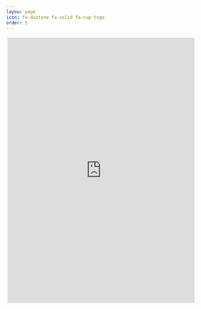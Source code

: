 ```yaml
---
layou: page
icon: fa-duotone fa-solid fa-cup-togo
order: 5
---
```


<div class="coffee-container">
    <iframe id='kofiframe' src='https://ko-fi.com/dorhydrog/?hidefeed=true&widget=true&embed=true&preview=true' style='border:none;width:100%;padding:4px;background:#f9f9f9;' height='712' title='dorhydrog'></iframe>
</div>
